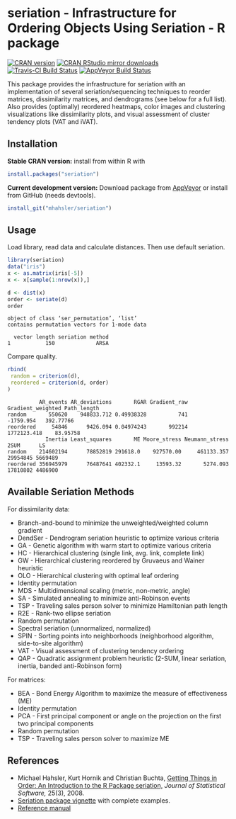 # seriation - Infrastructure for Ordering Objects Using Seriation - R package

[![CRAN version](http://www.r-pkg.org/badges/version/seriation)](https://cran.r-project.org/package=seriation)
[![CRAN RStudio mirror downloads](http://cranlogs.r-pkg.org/badges/seriation)](https://cran.r-project.org/package=seriation)
[![Travis-CI Build Status](https://travis-ci.org/mhahsler/seriation.svg?branch=master)](https://travis-ci.org/mhahsler/seriation)
[![AppVeyor Build Status](https://ci.appveyor.com/api/projects/status/github/mhahsler/seriation?branch=master&svg=true)](https://ci.appveyor.com/project/mhahsler/seriation)

This package provides the infrastructure for seriation 
with an implementation of several
seriation/sequencing techniques to reorder matrices, dissimilarity
matrices, and dendrograms (see below for a full list). Also provides (optimally) reordered heatmaps, 
color images and clustering visualizations like dissimilarity plots, and
visual assessment of cluster tendency plots (VAT and iVAT).

## Installation

__Stable CRAN version:__ install from within R with
```R
install.packages("seriation")
```
__Current development version:__ Download package from [AppVeyor](https://ci.appveyor.com/project/mhahsler/seriation/build/artifacts) or install from GitHub (needs devtools).
```R 
install_git("mhahsler/seriation")
```

## Usage

Load library, read data and calculate distances. Then use default seriation.
```R
library(seriation)
data("iris")
x <- as.matrix(iris[-5])
x <- x[sample(1:nrow(x)),]

d <- dist(x)
order <- seriate(d)
order
```

```
object of class ‘ser_permutation’, ‘list’
contains permutation vectors for 1-mode data

  vector length seriation method
1           150             ARSA
```

Compare quality.
```R
rbind(
 random = criterion(d),
 reordered = criterion(d, order)
)
```

```
          AR_events AR_deviations       RGAR Gradient_raw Gradient_weighted Path_length
random       550620    948833.712 0.49938328          741         -1759.954   392.77766
reordered     54846      9426.094 0.04974243       992214       1772123.418    83.95758
            Inertia Least_squares       ME Moore_stress Neumann_stress     2SUM      LS
random    214602194      78852819 291618.0    927570.00     461133.357 29954845 5669489
reordered 356945979      76487641 402332.1     13593.32       5274.093 17810802 4486900
```

## Available Seriation Methods
For dissimilarity data:

 *  Branch-and-bound to minimize the unweighted/weighted column gradient 
 *  DendSer - Dendrogram seriation heuristic to optimize various criteria
 *  GA - Genetic algorithm with warm start to optimize various criteria
 *  HC - Hierarchical clustering (single link, avg. link, complete link) 
 *  GW - Hierarchical clustering reordered by Gruvaeus and Wainer heuristic 
 *  OLO - Hierarchical clustering with optimal leaf ordering 
 *  Identity permutation 
 *  MDS - Multidimensional scaling (metric, non-metric, angle) 
 *  SA - Simulated annealing to minimize anti-Robinson events  
 *  TSP - Traveling sales person solver to minimize Hamiltonian path length 
 *  R2E - Rank-two ellipse seriation 
 *  Random permutation
 *  Spectral seriation (unnormalized, normalized) 
 *  SPIN - Sorting points into neighborhoods (neighborhood algorithm, side-to-site algorithm) 
 *  VAT - Visual assessment of clustering tendency ordering 
 *  QAP - Quadratic assignment problem heuristic (2-SUM, linear seriation, inertia, banded anti-Robinson form)
  
For matrices:

 *  BEA - Bond Energy Algorithm to maximize the measure of effectiveness (ME) 
 *  Identity permutation 
 *  PCA - First principal component or angle on the projection on the first two principal components 
 *  Random permutation 
 *  TSP - Traveling sales person solver to maximize ME 

## References

* Michael Hahsler, Kurt Hornik and Christian Buchta, [Getting Things in Order: An Introduction to the R Package seriation,](http://dx.doi.org/10.18637/jss.v025.i03) _Journal of Statistical Software,_ 25(3), 2008.
* [Seriation package vignette](http://cran.r-project.org/package=seriation/vignettes/seriation.pdf) with complete examples.
* [Reference manual](http://cran.r-project.org/package=seriation/seriation.pdf)
